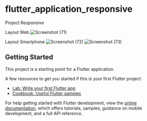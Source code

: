# flutter_application_responsive

Project Responsive

Layout Web
![Screenshot (71)](https://user-images.githubusercontent.com/93781731/196048968-6e755498-888d-4494-98b9-f283c84c8b83.png)


Layout Smartphone
![Screenshot (72)](https://user-images.githubusercontent.com/93781731/196048973-96a67960-dcbe-47a7-bf01-c62d2a29d464.png)
![Screenshot (73)](https://user-images.githubusercontent.com/93781731/196048977-4a2e7d0a-0159-4c7b-a94b-e60f808bbd6e.png)

## Getting Started

This project is a starting point for a Flutter application.

A few resources to get you started if this is your first Flutter project:

- [Lab: Write your first Flutter app](https://docs.flutter.dev/get-started/codelab)
- [Cookbook: Useful Flutter samples](https://docs.flutter.dev/cookbook)

For help getting started with Flutter development, view the
[online documentation](https://docs.flutter.dev/), which offers tutorials,
samples, guidance on mobile development, and a full API reference.
